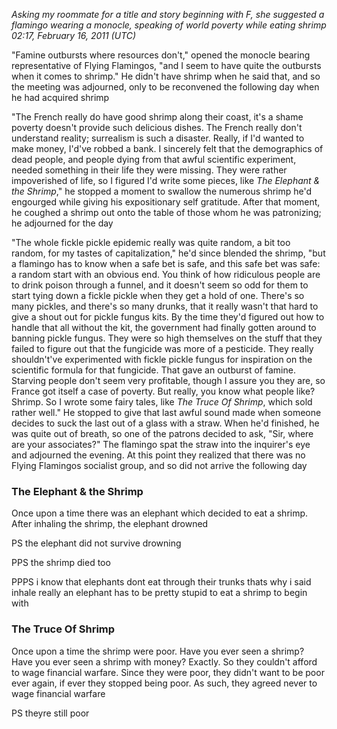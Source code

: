 *Asking my roommate for a title and story beginning with F, she suggested a flamingo wearing a monocle, speaking of world poverty while eating shrimp 02:17, February 16, 2011 (UTC)*

"Famine outbursts where resources don't," opened the monocle bearing representative of Flying Flamingos, "and I seem to have quite the outbursts when it comes to shrimp." He didn't have shrimp when he said that, and so the meeting was adjourned, only to be reconvened the following day when he had acquired shrimp

"The French really do have good shrimp along their coast, it's a shame poverty doesn't provide such delicious dishes. The French really don't understand reality; surrealism is such a disaster. Really, if I'd wanted to make money, I'd've robbed a bank. I sincerely felt that the demographics of dead people, and people dying from that awful scientific experiment, needed something in their life they were missing. They were rather impoverished of life, so I figured I'd write some pieces, like *The Elephant & the Shrimp*," he stopped a moment to swallow the numerous shrimp he'd engourged while giving his expositionary self gratitude. After that moment, he coughed a shrimp out onto the table of those whom he was patronizing; he adjourned for the day

"The whole fickle pickle epidemic really was quite random, a bit too random, for my tastes of capitalization," he'd since blended the shrimp, "but a flamingo has to know when a safe bet is safe, and this safe bet was safe: a random start with an obvious end. You think of how ridiculous people are to drink poison through a funnel, and it doesn't seem so odd for them to start tying down a fickle pickle when they get a hold of one. There's so many pickles, and there's so many drunks, that it really wasn't that hard to give a shout out for pickle fungus kits. By the time they'd figured out how to handle that all without the kit, the government had finally gotten around to banning pickle fungus. They were so high themselves on the stuff that they failed to figure out that the fungicide was more of a pesticide. They really shouldn't've experimented with fickle pickle fungus for inspiration on the scientific formula for that fungicide. That gave an outburst of famine. Starving people don't seem very profitable, though I assure you they are, so France got itself a case of poverty. But really, you know what people like? Shrimp. So I wrote some fairy tales, like *The Truce Of Shrimp*, which sold rather well." He stopped to give that last awful sound made when someone decides to suck the last out of a glass with a straw. When he'd finished, he was quite out of breath, so one of the patrons decided to ask, "Sir, where are your associates?" The flamingo spat the straw into the inquirer's eye and adjourned the evening. At this point they realized that there was no Flying Flamingos socialist group, and so did not arrive the following day

### The Elephant & the Shrimp
Once upon a time there was an elephant which decided to eat a shrimp. After inhaling the shrimp, the elephant drowned

PS the elephant did not survive drowning

PPS the shrimp died too

PPPS i know that elephants dont eat through their trunks thats why i said inhale really an elephant has to be pretty stupid to eat a shrimp to begin with

### The Truce Of Shrimp
Once upon a time the shrimp were poor. Have you ever seen a shrimp? Have you ever seen a shrimp with money? Exactly. So they couldn't afford to wage financial warfare. Since they were poor, they didn't want to be poor ever again, if ever they stopped being poor. As such, they agreed never to wage financial warfare

PS theyre still poor

